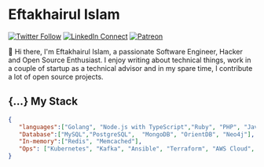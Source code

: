 # Eftakhairul Islam


[![Twitter Follow](https://img.shields.io/badge/dynamic/json.svg?color=14171A&labelColor=37474f&logo=twitter&logoColor=4fc3f7&label=&query=%24[0].followers_count&url=https%3A%2F%2Fcdn.syndication.twimg.com%2Fwidgets%2Ffollowbutton%2Finfo.json%3Fscreen_names%3Deftakhairul&suffix=%20Followers)](https://twitter.com/eftakhairul)
[![LinkedIn Connect](https://img.shields.io/badge/%20-Connect-black?color=14171A&labelColor=212121&logo=linkedin&logoColor=ffffff)](https://www.linkedin.com/in/eftakhairul/)
[![Patreon](https://img.shields.io/badge/%20-Support-black?color=14171A&labelColor=04945c&logo=patreon&logoColor=ffffff)](https://www.patreon.com/eftakhairul)

:wave: Hi there, I'm Eftakhairul Islam, a passionate Software Engineer, Hacker and Open Source Enthusiast. I enjoy writing about technical things, work in a couple of startup as a technical advisor and in my spare time, I contribute a lot of open source projects.

## {...} My Stack
```json
{
   "languages":["Golang", "Node.js with TypeScript","Ruby", "PHP", "Java"],
   "Database":["MySQL","PostgreSQL",  "MongoDB", "OrientDB", "Neo4j"],
   "In-memory":["Redis", "Memcached"],
   "Ops": ["Kubernetes", "Kafka", "Ansible", "Terraform", "AWS Cloud", "GCP"]    
}
```
